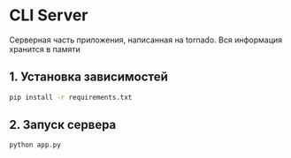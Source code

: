 # CLI Server

Серверная часть приложения, написанная на tornado.
Вся информация хранится в памяти

## 1. Установка зависимостей
```bash
pip install -r requirements.txt
```

## 2. Запуск сервера
```bash
python app.py
```


